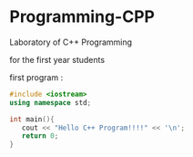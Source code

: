 # Programming-CPP
Laboratory of C++ Programming

for the first year students

first program : 
```cpp
#include <iostream>
using namespace std;

int main(){
   cout << "Hello C++ Program!!!!" << '\n';
   return 0;
}
```
